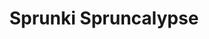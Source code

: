 ---
slug: sprunki-spruncalypse-2336
title: Sprunki Spruncalypse
description: "Sprunki Spruncalypse is an exciting online game. Play for free directly in your browser!"
icon: /images/popular_mods/Sprunki Spruncalypse.png
url: https://wowtbc.net/sprunkin/sprunki-spruncalypse/index.html
previewImage: /images/popular_mods/Sprunki Spruncalypse.png
type: popular mods

# SEO配置
seo:
  title: "Sprunki Spruncalypse - Play Free Online Game | Fun Browser Games"
  description: "Sprunki Spruncalypse - Play this fun online game for free in your browser. No download required!"
  ogImage: "/images/popular_mods/Sprunki Spruncalypse.png"
  keywords: "sprunki-spruncalypse-2336, online game, browser game, free game, popular mods game, play online"

videoUrls:
  - https://www.youtube.com/embed/example1
  - https://www.youtube.com/embed/example2

whyPlay:
  title: "Why Play Sprunki Spruncalypse?"
  items:
    - "Immersive Gameplay: Sprunki Spruncalypse offers an engaging and immersive gaming experience that will keep you entertained for hours"
    - "Challenging Levels: Test your skills with increasingly difficult challenges and obstacles"
    - "Beautiful Graphics: Enjoy stunning visuals and smooth animations that bring the game world to life"
    - "Regular Updates: New content and features are added regularly to keep the game fresh and exciting"
    - "Free to Play: Experience all the fun without spending a penny"
    - "Community Features: Connect with other players, share strategies, and compete for high scores"
    - "Cross-Platform: Play on any device with a web browser, no downloads required"

features:
  title: "Key Features of Sprunki Spruncalypse"
  image: "/images/popular_mods/Sprunki Spruncalypse.png"
  items:
    - "Intuitive Controls: Easy to learn controls make Sprunki Spruncalypse accessible for players of all skill levels"
    - "Multiple Game Modes: Enjoy various gameplay options that provide different challenges and experiences"
    - "Character Customization: Personalize your gaming experience with unique characters and items"
    - "Achievement System: Complete special tasks to earn rewards and recognition"
    - "Leaderboards: Compete with players worldwide and see who can achieve the highest scores"

characteristics:
  title: "Game Characteristics"
  image: "/images/popular_mods/Sprunki Spruncalypse.png"
  items:
    - "Genre: Popular mods game with elements of strategy and skill"
    - "Difficulty: Suitable for both casual gamers and those seeking a challenge"
    - "Play Time: Quick sessions or extended gameplay, depending on your preference"
    - "Art Style: Vibrant and engaging visuals that enhance the gaming experience"
    - "Sound Design: Immersive audio that complements the gameplay perfectly"

info: "Sprunki Spruncalypse is an exciting online game that offers players a unique and engaging gaming experience. With its intuitive controls, stunning visuals, and challenging gameplay, Sprunki Spruncalypse provides hours of entertainment for players of all ages and skill levels. Whether you're looking for a quick gaming session during a break or an extended play session, Sprunki Spruncalypse delivers an immersive experience that will keep you coming back for more. The game features multiple levels of increasing difficulty, ensuring that players are constantly challenged as they progress. With regular updates adding new content and features, Sprunki Spruncalypse remains fresh and exciting, providing endless entertainment options for its growing community of players."

howToPlayIntro: "Welcome to Sprunki Spruncalypse! This guide will walk you through the basics and help you master the game. Whether you're a beginner or looking to improve your skills, these tips and instructions will enhance your gaming experience."

howToPlaySteps:
  - title: "Getting Started"
    description: "Begin your Sprunki Spruncalypse adventure by familiarizing yourself with the controls. Use your keyboard or mouse to navigate through the game interface. The tutorial will guide you through the basic mechanics and help you understand the objectives."
  - title: "Understanding the Objectives"
    description: "In Sprunki Spruncalypse, your main goal is to progress through levels by completing specific objectives. Each level presents unique challenges that require different strategies and approaches."
  - title: "Mastering the Controls"
    description: "Practice using the controls to improve your precision and reaction time. Sprunki Spruncalypse requires quick reflexes and strategic thinking to overcome obstacles and defeat opponents."
  - title: "Utilizing Power-ups"
    description: "Collect power-ups throughout the game to enhance your abilities and overcome difficult challenges. Each power-up offers unique advantages that can be crucial for success."
  - title: "Developing Strategies"
    description: "As you progress in Sprunki Spruncalypse, develop effective strategies for different scenarios. Analyze patterns, anticipate challenges, and adapt your approach to maximize your performance."

faq:
  title: "Frequently Asked Questions about Sprunki Spruncalypse"
  items:
    - question: "Is Sprunki Spruncalypse free to play?"
      answer: "Yes, Sprunki Spruncalypse is completely free to play directly in your web browser. No downloads or purchases are required to enjoy the full game experience."
    - question: "Can I play Sprunki Spruncalypse on mobile devices?"
      answer: "Yes, Sprunki Spruncalypse is optimized for both desktop and mobile play. You can enjoy the game on any device with a web browser and internet connection."
    - question: "Are there any in-game purchases?"
      answer: "While Sprunki Spruncalypse is free to play, there may be optional in-game purchases available for cosmetic items or additional features that don't affect core gameplay."
    - question: "How often is Sprunki Spruncalypse updated?"
      answer: "The developers regularly update Sprunki Spruncalypse with new content, features, and improvements based on player feedback and game performance."
    - question: "Can I play Sprunki Spruncalypse offline?"
      answer: "Currently, Sprunki Spruncalypse requires an internet connection to play as it's a browser-based online game."
    - question: "Is Sprunki Spruncalypse suitable for children?"
      answer: "Yes, Sprunki Spruncalypse is designed to be family-friendly and suitable for players of all ages."
    - question: "How do I report bugs or issues?"
      answer: "If you encounter any problems while playing Sprunki Spruncalypse, you can report them through the game's support page or contact the developers directly through their website."
    - question: "Still Have Questions?"
      answer: "If you have additional questions about Sprunki Spruncalypse that aren't covered in this FAQ, please visit our support center or contact our customer service team for assistance."
---